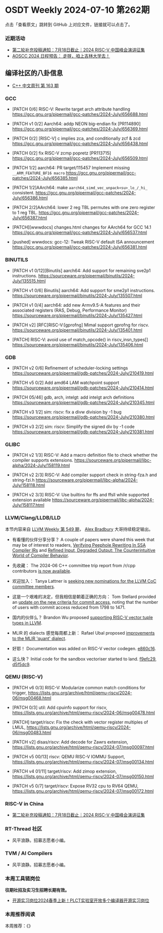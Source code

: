 # OSDT Weekly 2024-07-10 第262期

点击「查看原文」跳转到 GitHub 上对应文件，链接就可以点击了。

### 近期活动

- [第二轮补充投稿通知：7月18日截止｜2024 RISC-V 中国峰会演讲征集](https://mp.weixin.qq.com/s/RYiKKrJyJm2nKawgvIkVpA)
- [AOSCC 2024 日程预告： 走呀，咱上吉林大学去！](https://mp.weixin.qq.com/s/otk27Mb07lT4b5fcRH5cpQ)

## 编译社区的八卦信息

- [C++ 中文周刊 第 163 期](https://mp.weixin.qq.com/s/ULn0ZtBED1QPCh2u8kmb-A)

### GCC

- [PATCH 0/6] RISC-V: Rewrite target arch attribute handling
  https://gcc.gnu.org/pipermail/gcc-patches/2024-July/656688.html

- [PATCH v1 0/2] Aarch64: addp NEON big-endian fix [PR114890]
  https://gcc.gnu.org/pipermail/gcc-patches/2024-July/656369.html

- [PATCH 0/2] [RISC-V] c implies zca, and conditionally zcf & zcd
  https://gcc.gnu.org/pipermail/gcc-patches/2024-July/656438.html

- [PATCH 0/2] fix RISC-V zcmp popretz [PR113715]
  https://gcc.gnu.org/pipermail/gcc-patches/2024-July/656509.html

- [PATCH 1/2] aarch64: PR target/115457 Implement missing `__ARM_FEATURE_BF16 macro`
  https://gcc.gnu.org/pipermail/gcc-patches/2024-July/656385.html

- [PATCH 1/2]AArch64: make `aarch64_simd_vec_unpack<su>_lo_/_hi_` consistent.
  https://gcc.gnu.org/pipermail/gcc-patches/2024-July/656386.html

- [PATCH 2/2]AArch64: lower 2 reg TBL permutes with one zero register to 1 reg TBL.
  https://gcc.gnu.org/pipermail/gcc-patches/2024-July/656387.html

- [PATCH][wwwdocs] changes.html changes for AArch64 for GCC 14.1
  https://gcc.gnu.org/pipermail/gcc-patches/2024-July/656537.html

- [pushed] wwwdocs: gcc-12: Tweak RISC-V default ISA announcement
  https://gcc.gnu.org/pipermail/gcc-patches/2024-July/656381.html


### BINUTILS

- [PATCH v1 0/12][Binutils] aarch64: Add support for remaining sve2p1 instructions.
  https://sourceware.org/pipermail/binutils/2024-July/135515.html

- [PATCH v1 0/6] Binutils] aarch64: Add support for sme2p1 instructions.
  https://sourceware.org/pipermail/binutils/2024-July/135507.html

- [PATCH v1 0/4] aarch64: add new Armv9.5-A features and their associated registers (RAS, Debug, Performance Monitor)
  https://sourceware.org/pipermail/binutils/2024-July/135427.html

- [PATCH v2] [RFC]RISC-V:[gprofng] Mimal support gprofng for riscv.
  https://sourceware.org/pipermail/binutils/2024-July/135401.html

- [PATCH] RISC-V: avoid use of match_opcode() in riscv_insn_types[]
  https://sourceware.org/pipermail/binutils/2024-July/135406.html


### GDB

- [PATCH v2 0/6] Refinement of scheduler-locking settings
  https://sourceware.org/pipermail/gdb-patches/2024-July/210419.html

- [PATCH v5 0/2] Add amd64 LAM watchpoint support
  https://sourceware.org/pipermail/gdb-patches/2024-July/210414.html

- [PATCH 05/46] gdb, arch, intelgt: add intelgt arch definitions
  https://sourceware.org/pipermail/gdb-patches/2024-July/210345.html

- [PATCH v3 1/2] sim: riscv: fix a divw division by -1 bug
  https://sourceware.org/pipermail/gdb-patches/2024-July/210380.html

- [PATCH v3 2/2] sim: riscv: Simplify the signed div by -1 code
  https://sourceware.org/pipermail/gdb-patches/2024-July/210381.html


### GLIBC

- [PATCH v2 1/3] RISC-V: Add a macro definition file to check whether the compiler supports extensions.
  https://sourceware.org/pipermail/libc-alpha/2024-July/158119.html

- [PATCH v2 2/3] RISC-V: Add compiler support check in string-fza.h and string-fzi.h
  https://sourceware.org/pipermail/libc-alpha/2024-July/158118.html

- [PATCH v2 3/3] RISC-V: Use builtins for ffs and ffsll while supported extension available
  https://sourceware.org/pipermail/libc-alpha/2024-July/158117.html

### LLVM/Clang/LLDB/LLD

本节内容来自 [LLVM Weekly 第 549 期](http://llvmweekly.org/issue/549)，
[Alex Bradbury](https://www.linkedin.com/in/alex-bradbury/) 大哥持续稳定输出。

* 有看懂的伙伴分享分享？ A couple of papers were shared this week that may be of interest to readers, [Verifying Peephole Rewriting In SSA Compiler IRs](https://arxiv.org/abs/2407.03685) and [Refined Input, Degraded Output: The Counterintuitive World of Compiler Behavior](https://dl.acm.org/doi/10.1145/3656404).

* 先收藏： The 2024-06 C++ committee trip report from /r/cpp contributors [is now available](https://old.reddit.com/r/cpp/comments/1dwc7f2/202406_st_louis_iso_c_committee_trip_report/).

* 欢迎加入： Tanya Lattner is [seeking new nominations for the LLVM CoC committee members](https://discourse.llvm.org/t/seeking-new-coc-committee-member-nominations/79944).

* 这是一个艰难的决定，但我相信是朝着正确的方向： Tom Stellard provided an [update on the new criteria for commit access](https://discourse.llvm.org/t/update-new-criteria-for-commit-access/79928), noting that the number of users with commit access reduced from 1798 to 1471.

* 国内的伙伴么？ Brandon Wu proposed [supporting RISC-V vector tuple types in LLVM](https://discourse.llvm.org/t/rfc-support-riscv-vector-tuple-type-in-llvm/80005).

* MLIR 的 dialects 感觉每周都上新： Rafael Ubal proposed [improvements to the MLIR 'quant' dialect](https://discourse.llvm.org/t/rfc-improvements-in-the-quant-dialect/79942).

* 好耶！ Documentation was added on RISC-V vector codegen.
  [e860c16](https://github.com/llvm/llvm-project/commit/e860c1665561).

* 这么快？ Initial code for the sandbox vectoriser started to land.
  [f9efc29](https://github.com/llvm/llvm-project/commit/f9efc2950892),
  [d5f5dc9](https://github.com/llvm/llvm-project/commit/d5f5dc9dcca4).

### QEMU (RISC-V)


- [PATCH v6 0/3] RISC-V: Modularize common match conditions for trigger,
  https://lists.gnu.org/archive/html/qemu-riscv/2024-06/msg00468.html

- [PATCH 0/3] util: Add cpuinfo support for riscv,
  https://lists.gnu.org/archive/html/qemu-riscv/2024-06/msg00478.html

- [PATCH] target/riscv: Fix the check with vector register multiples of LMUL,
  https://lists.gnu.org/archive/html/qemu-riscv/2024-06/msg00483.html

- [PATCH v2] disas/riscv: Add decode for Zawrs extension,
  https://lists.gnu.org/archive/html/qemu-riscv/2024-07/msg00097.html

- [PATCH v5 00/13] riscv: QEMU RISC-V IOMMU Support,
  https://lists.gnu.org/archive/html/qemu-riscv/2024-07/msg00134.html

- [PATCH v4 01/11] target/riscv: Add zimop extension,
  https://lists.gnu.org/archive/html/qemu-riscv/2024-07/msg00150.html

- [PATCH v5 0/7] target/riscv: Expose RV32 cpu to RV64 QEMU,
 https://lists.gnu.org/archive/html/qemu-riscv/2024-07/msg00172.html

### RISC-V in China

- [第二轮补充投稿通知：7月18日截止｜2024 RISC-V 中国峰会演讲征集](https://mp.weixin.qq.com/s/RYiKKrJyJm2nKawgvIkVpA)

### RT-Thread 社区

- 风平浪静。招募志愿者小编。

### TVM / AI Compilers

- 风平浪静。招募志愿者小编。

### 本周工具链岗位

**往期社招及实习生招聘长期有效。**

- [开源实习岗位2024春季上新！PLCT实验室开放多个编译器开源实习岗位](https://mp.weixin.qq.com/s/D-l7hE2S-21NCAZsVqPzMA)

### 本周推荐阅读

本周推荐：《》
